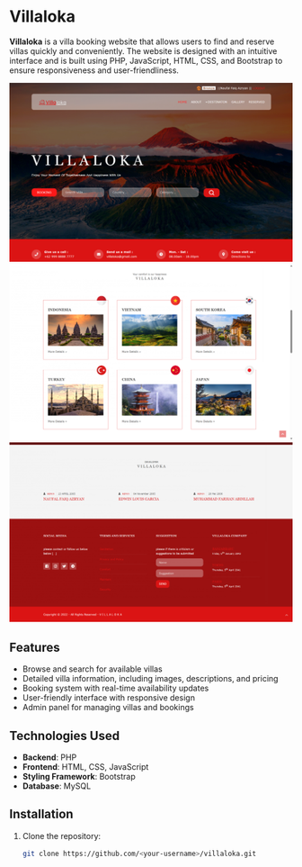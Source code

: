 # Villaloka

**Villaloka** is a villa booking website that allows users to find and reserve villas quickly and conveniently. The website is designed with an intuitive interface and is built using PHP, JavaScript, HTML, CSS, and Bootstrap to ensure responsiveness and user-friendliness.

<div align="center">
  <img src="https://github.com/ryanazryan/villaloka/blob/main/images/Villaloka%201.png?raw=true" alt="Villaloka 1">
  <img src="https://github.com/ryanazryan/villaloka/blob/main/images/Villaloka%202.png?raw=true" alt="Villaloka 2">
  <img src="https://github.com/ryanazryan/villaloka/blob/main/images/Villaloka%203.png?raw=true" alt="Villaloka 3">
  
</div>


## Features
- Browse and search for available villas
- Detailed villa information, including images, descriptions, and pricing
- Booking system with real-time availability updates
- User-friendly interface with responsive design
- Admin panel for managing villas and bookings

## Technologies Used
- **Backend**: PHP
- **Frontend**: HTML, CSS, JavaScript
- **Styling Framework**: Bootstrap
- **Database**: MySQL

## Installation
1. Clone the repository:
   
   ```bash
   git clone https://github.com/<your-username>/villaloka.git
